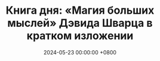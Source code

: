 ---
title: "Книга дня: «Магия больших мыслей» Дэвида Шварца в кратком изложении"
description: >-
 💡 «Магия больших мыслей» — книга Дэвида Шварца, которая учит мыслить масштабно и достигать успеха, изменяя свои убеждения и подход к жизни. Думайте масштабно и достигайте успеха! Книга саморазвития для ваших целей.
date: 2024-05-23 00:00:00 +0800
categories: [Мышление, Конспекты-книг]
tags:
  [
    магия-больших-мыслей,
    дэвид-шварц,
    саморазвитие,
    успех,
    позитивное-мышление,
    мотивация,
    достижение-целей,
    личностный-рост,
    преодоление-страха,
    уверенность,
    ментальная-сила,
    обзор-книги,
    мышление-успеха
  ]
image:
alt: Магия больших мыслей Дэвид Шварц обложка
fallback:
  -
  -
---